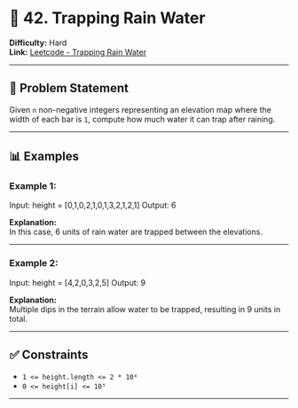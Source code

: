 # 🧩 42. Trapping Rain Water

**Difficulty:** Hard  
**Link:** [Leetcode - Trapping Rain Water](https://leetcode.com/problems/trapping-rain-water)

---

## 📝 Problem Statement

Given `n` non-negative integers representing an elevation map where the width of each bar is `1`, compute how much water it can trap after raining.

---

## 📊 Examples

### Example 1:
Input: height = [0,1,0,2,1,0,1,3,2,1,2,1]
Output: 6

**Explanation:**  
In this case, 6 units of rain water are trapped between the elevations.

---

### Example 2:
Input: height = [4,2,0,3,2,5]
Output: 9

**Explanation:**  
Multiple dips in the terrain allow water to be trapped, resulting in 9 units in total.

---

## ✅ Constraints

- `1 <= height.length <= 2 * 10⁴`
- `0 <= height[i] <= 10⁵`

---